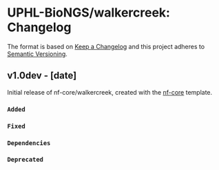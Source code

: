 # UPHL-BioNGS/walkercreek: Changelog

The format is based on [Keep a Changelog](https://keepachangelog.com/en/1.0.0/)
and this project adheres to [Semantic Versioning](https://semver.org/spec/v2.0.0.html).

## v1.0dev - [date]

Initial release of nf-core/walkercreek, created with the [nf-core](https://nf-co.re/) template.

### `Added`

### `Fixed`

### `Dependencies`

### `Deprecated`
